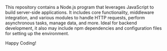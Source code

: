 This repository contains a Node.js program that leverages JavaScript to build server-side applications. It includes core functionality, middleware integration, and various modules to handle HTTP requests, perform asynchronous tasks, manage data, and more. Ideal for backend development, it also may include npm dependencies and configuration files for setting up the environment.




Happy Coding!
